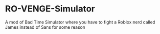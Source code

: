 # RO-VENGE-Simulator
A mod of Bad Time Simulator where you have to fight a Roblox nerd called James instead of Sans for some reason

